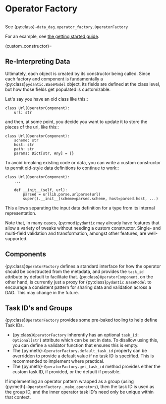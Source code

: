 # Operator Factory

```{py:currentmodule} data_dag.operator_factory
```

See {py:class}`~data_dag.operator_factory.OperatorFactory`

For an example, see [the getting started guide](operator_factory).

(custom_constructor)=
## Re-Interpreting Data

Ultimately, each object is created by its constructor being called. Since each factory and component is fundamentally a {py:class}`pydantic.BaseModel` object, its fields are defined at the class level, but how those fields get populated is customizable.

Let's say you have an old class like this::

    class Url(OperatorComponent):
        url: str

and then, at some point, you decide you want to update it to store the pieces of the url, like this::

    class Url(OperatorComponent):
        scheme: str
        host: str
        path: str
        params: Dict[str, Any] = {}

To avoid breaking existing code or data, you can write a custom constructor to permit old-style data definitions to continue to work::

    class Url(OperatorComponent):
        ...

        def __init__(self, url):
            parsed = urllib.parse.urlparse(url)
            super().__init__(scheme=parsed.scheme, host=parsed.host, ...)

This allows separating the input data definition for a type from its internal representation.

Note that, in many cases, {py:mod}`pydantic` may already have features that allow a variety of tweaks without needing a custom constructor. Single- and multi-field validation and transformation, amongst other features, are well-supported.

## Components

{py:class}`OperatorFactory` defines a standard interface for how the operator should be constructed from the metadata, and provides the `task_id` attribute by default to facilitate that. {py:class}`OperatorComponent`, on the other hand, is currently just a proxy for {py:class}`pydantic.BaseModel` to encourage a consistent pattern for sharing data and validation across a DAG. This may change in the future.

## Task ID's and Groups

{py:class}`OperatorFactory` provides some pre-baked tooling to help define Task IDs.

- {py:class}`OperatorFactory` inherently has an optional `task_id: Optional[str]` attribute which can be set in data. To disallow using this, you can define a validator function that ensures this is empty.
- The {py:meth}`~OperatorFactory.default_task_id` property can be overridden to provide a default value if no task ID is specified. This is recommended to implement where practical.
- The {py:meth}`~OperatorFactory.get_task_id` method provides either the custom task ID, if provided, or the default if possible.

If implementing an operator pattern wrapped as a group (using {py:meth}`~OperatorFactory._make_operators`), then the task ID is used as the group ID, and the inner operator task ID's need only be unique within that context.
